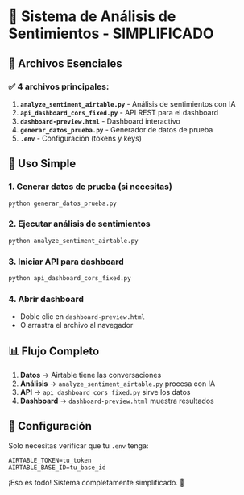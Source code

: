 # 🎯 Sistema de Análisis de Sentimientos - SIMPLIFICADO

## 📁 Archivos Esenciales

### ✅ **4 archivos principales:**

1. **`analyze_sentiment_airtable.py`** - Análisis de sentimientos con IA
2. **`api_dashboard_cors_fixed.py`** - API REST para el dashboard
3. **`dashboard-preview.html`** - Dashboard interactivo
4. **`generar_datos_prueba.py`** - Generador de datos de prueba
5. **`.env`** - Configuración (tokens y keys)

## 🚀 Uso Simple

### 1. Generar datos de prueba (si necesitas)

```bash
python generar_datos_prueba.py
```

### 2. Ejecutar análisis de sentimientos

```bash
python analyze_sentiment_airtable.py
```

### 3. Iniciar API para dashboard

```bash
python api_dashboard_cors_fixed.py
```

### 4. Abrir dashboard

- Doble clic en `dashboard-preview.html`
- O arrastra el archivo al navegador

## 📊 Flujo Completo

1. **Datos** → Airtable tiene las conversaciones
2. **Análisis** → `analyze_sentiment_airtable.py` procesa con IA
3. **API** → `api_dashboard_cors_fixed.py` sirve los datos
4. **Dashboard** → `dashboard-preview.html` muestra resultados

## 🔧 Configuración

Solo necesitas verificar que tu `.env` tenga:

```
AIRTABLE_TOKEN=tu_token
AIRTABLE_BASE_ID=tu_base_id
```

¡Eso es todo! Sistema completamente simplificado. 🎉
